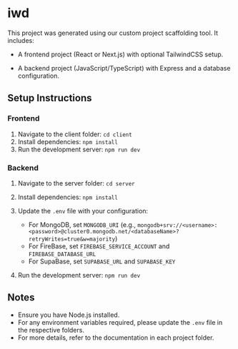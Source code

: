 
# iwd

This project was generated using our custom project scaffolding tool. It includes:

- A frontend project (React or Next.js) with optional TailwindCSS setup.

- A backend project (JavaScript/TypeScript) with Express and a database configuration.


## Setup Instructions

### Frontend
1. Navigate to the client folder: `cd client`
2. Install dependencies: `npm install`
3. Run the development server: `npm run dev`


### Backend
1. Navigate to the server folder: `cd server`
2. Install dependencies: `npm install`
3. Update the `.env` file with your configuration:

   - For MongoDB, set `MONGODB_URI` (e.g., `mongodb+srv://<username>:<password>@cluster0.mongodb.net/<databaseName>?retryWrites=true&w=majority`)
   - For FireBase, set `FIREBASE_SERVICE_ACCOUNT` and `FIREBASE_DATABASE_URL`
   - For SupaBase, set `SUPABASE_URL` and `SUPABASE_KEY`

4. Run the development server: `npm run dev`


## Notes
- Ensure you have Node.js installed.
- For any environment variables required, please update the `.env` file in the respective folders.
- For more details, refer to the documentation in each project folder.

